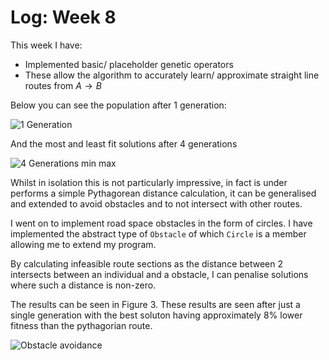 # Log: Week 8

This week I have:

- Implemented basic/ placeholder genetic operators
- These allow the algorithm to accurately learn/ approximate straight line routes from $A \rightarrow B$

Below you can see the population after 1 generation:

![1 Generation](./images/1gen-all.png)

And the most and least fit solutions after 4 generations

![4 Generations min max](./images/4gen.png)

Whilst in isolation this is not particularly impressive, in fact is under performs a simple Pythagorean distance calculation, it can be generalised and extended to avoid obstacles and to not intersect with other routes.

I went on to implement road space obstacles in the form of circles. I have implemented the abstract type of `Obstacle` of which `Circle` is a member allowing me to extend my program. 

By calculating infeasible route sections as the distance between 2 intersects between an individual and a obstacle, I can penalise solutions where such a distance is non-zero.

The results can be seen in Figure 3. These results are seen after just a single generation with the best soluton having approximately 8% lower fitness than the pythagorian route.

![Obstacle avoidance](./images/obstacleavoidance.png)
